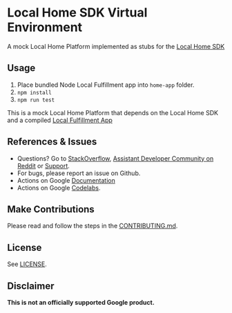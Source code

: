 # Local Home SDK Virtual Environment

A mock Local Home Platform implemented as stubs for the [Local Home SDK](https://github.com/actions-on-google/local-home-sdk)

## Usage

1. Place bundled Node Local Fulfillment app into `home-app` folder.
2. `npm install`
3. `npm run test`

This is a mock Local Home Platform that depends on the Local Home SDK and a compiled [Local Fulfillment App](https://github.com/actions-on-google/smart-home-local)

## References & Issues

- Questions? Go to [StackOverflow](https://stackoverflow.com/questions/tagged/actions-on-google), [Assistant Developer Community on Reddit](https://www.reddit.com/r/GoogleAssistantDev/) or [Support](https://developers.google.com/assistant/support).
- For bugs, please report an issue on Github.
- Actions on Google [Documentation](https://developers.google.com/assistant)
- Actions on Google [Codelabs](https://codelabs.developers.google.com/?cat=Assistant).

## Make Contributions

Please read and follow the steps in the [CONTRIBUTING.md](CONTRIBUTING.md).

## License

See [LICENSE](LICENSE).

## Disclaimer

**This is not an officially supported Google product.**
